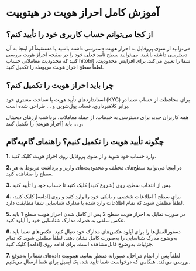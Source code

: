 # آموزش کامل احراز هویت در هیتوبیت

## از کجا می‌توانم حساب کاربری خود را تأیید کنم؟

می‌توانید از منوی پروفایل به احراز هویت دسترسی داشته باشید یا مستقیماً از اینجا به آن دسترسی داشته باشید. می‌توانید سطح تأیید فعلی خود را در صفحه احراز هویت بررسی کنید که محدودیت معاملاتی حساب hitobit شما را تعیین می‌کند. برای افزایش محدودیت، لطفاً سطح احراز هویت مربوطه را تکمیل کنید.

## چرا باید احراز هویت را تکمیل کنم؟

استانداردهای تأیید هویت یا شناخت مشتری خود (KYC) برای محافظت از حساب شما در برابر کلاهبرداری، فساد، پول‌شویی و ... طراحی شده است.

همه کاربران جدید برای دسترسی به خدمات، از جمله معاملات، برداشت ارزهای دیجیتال و ... باید [احراز هویت] را تکمیل کنند.

## چگونه تأیید هویت را تکمیل کنیم؟ راهنمای گام‌به‌گام

**1.**	وارد حساب خود شوید و از منوی پروفایل روی احراز هویت کلیک کنید.

**2.**	در اینجا می‌توانید سطح‌های مختلف و محدودیت‌های واریز و برداشت مربوط به هر سطح را مشاهده کنید.

**3.**	پس از انتخاب سطح، روی [شروع کنید] کلیک کنید تا حساب خود را تأیید کنید.

**4.**	برای سطح 1 اطلاعات شخصی و بانکی خود را وارد کنید و روی [ادامه] کلیک کنید، لطفاً مطمئن شوید که تمام اطلاعات وارد شده با مدارک شناسایی شما مطابقت دارد.

**5.**	در صورت تمایل به احراز هویت سطح 2 پس از کامل شدن احراز هویت سطح 1 باید عکس سلفی به همراه مدارک شناسایی خود را آپلود کنید. 

**6.**	دستورالعمل‌ها را برای آپلود عکس‌های مدارک خود دنبال کنید. عکس‌های شما باید به‌وضوح مدرک شناسایی را به‌صورت کامل نشان دهند. لطفاً مطمئن شوید که تمام جزئیات به‌وضوح قابل‌مشاهده است. برای ادامه روی [ادامه] کلیک کنید.

**7.**	لطفاً پس از اتمام مراحل، صبورانه منتظر بمانید. هیتوبیت داده‌های شما را به‌موقع بررسی می‌کند. هنگامی که درخواست شما تأیید شد، یک ایمیل برای شما ارسال می‌کنیم.
